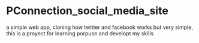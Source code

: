 # PConnection_social_media_site
a simple web app, cloning how twitter and facebook works but very simple,
this is a proyect for learning porpuse and developt my skills 

